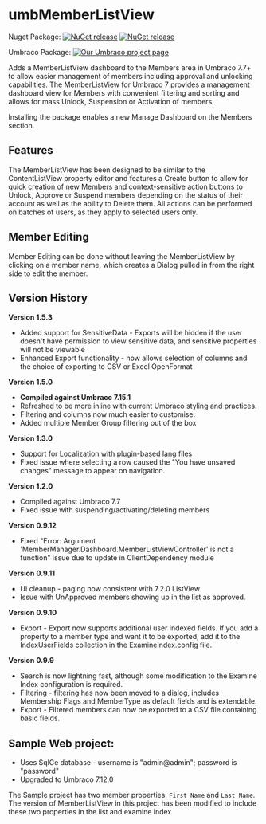 # umbMemberListView

Nuget Package: 
[![NuGet release](https://img.shields.io/nuget/v/MemberListView.svg)](https://www.nuget.org/packages/MemberListView/)
[![NuGet release](https://img.shields.io/nuget/dt/MemberListView.svg)](https://www.nuget.org/packages/MemberListView/)

Umbraco Package:
[![Our Umbraco project page](https://img.shields.io/badge/our-umbraco-orange.svg)](https://our.umbraco.org/projects/backoffice-extensions/memberlistview-for-umbraco-7) 

Adds a MemberListView dashboard to the Members area in Umbraco 7.7+ to allow easier management of members including approval and unlocking capabilities.
The MemberListView for Umbraco 7 provides a management dashboard view for Members with convenient filtering and sorting and allows for mass Unlock, Suspension or Activation of members.

Installing the package enables a new Manage Dashboard on the Members section.

## Features

The MemberListView has been designed to be similar to the ContentListView property editor and features a Create button to allow for quick creation of new Members and context-sensitive action buttons to Unlock, Approve or Suspend members depending on the status of their account as well as the ability to Delete them.  All actions can be performed on batches of users, as they apply to selected users only.

## Member Editing

Member Editing can be done without leaving the MemberListView by clicking on a member name, which creates a Dialog pulled in from the right side to edit the member.

## Version History

**Version 1.5.3**

* Added support for SensitiveData - Exports will be hidden if the user doesn't have permission to view sensitive data, and sensitive properties will not be viewable
* Enhanced Export functionality - now allows selection of columns and the choice of exporting to CSV or Excel OpenFormat

**Version 1.5.0**

* **Compiled against Umbraco 7.15.1**
* Refreshed to be more inline with current Umbraco styling and practices.
* Filtering and columns now much easier to customise.
* Added multiple Member Group filtering out of the box

**Version 1.3.0**
* Support for Localization with plugin-based lang files
* Fixed issue where selecting a row caused the "You have unsaved changes" message to appear on navigation.

**Version 1.2.0**

* Compiled against Umbraco 7.7
* Fixed issue with suspending/activating/deleting members

**Version 0.9.12**

* Fixed "Error: Argument 'MemberManager.Dashboard.MemberListViewController' is not a function" issue due to update in ClientDependency module

**Version 0.9.11**

* UI cleanup - paging now consistent with 7.2.0 ListView
* Issue with UnApproved members showing up in the list as approved.

**Version 0.9.10**

* Export - Export now supports additional user indexed fields. If you add a property to a member type and want it to be exported, add it to the IndexUserFields collection in the ExamineIndex.config file.

**Version 0.9.9**

* Search is now lightning fast, although some modification to the Examine Index configuration is required. 
* Filtering - filtering has now been moved to a dialog, includes Membership Flags and MemberType as default fields and is extendable.
* Export - Filtered members can now be exported to a CSV file containing basic fields. 

## Sample Web project:

  * Uses SqlCe database - username is "admin@admin"; password is "password"
  * Upgraded to Umbraco 7.12.0
  
The Sample project has two member properties: `First Name` and `Last Name`.
The version of MemberListView in this project has been modified to include these two properties in the list and examine index
